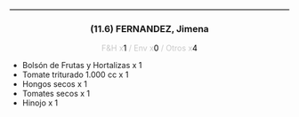 <hr style='border:1px solid rgb(200,200,200)'>
<div style='page-break-inside: avoid'>

<div style='text-align:center'>

<h3> (11.6) FERNANDEZ, <span class='grey'>Jimena</span></h3>

<p  style='color:rgb(200,200,200)'>F&H x<span  style='color:black'>1</span> / Env x<span  style='color:black'>0</span> / Otros x<span  style='color:black'>4</span></p>
</div>

<ul>
<li class='li-horizontal'> Bolsón de Frutas y Hortalizas x 1</li>
<li class='li-horizontal'> Tomate triturado 1.000 cc x 1</li>
<li class='li-horizontal'> Hongos secos x 1</li>
<li class='li-horizontal'> Tomates secos x 1</li>
<li class='li-horizontal'> Hinojo x 1</li>
</ul>
</div>

